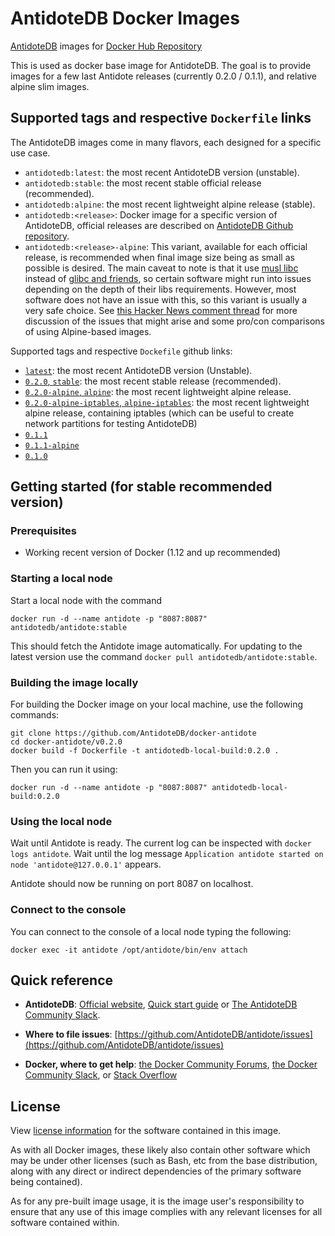 # AntidoteDB Docker Images

[AntidoteDB][AntidoteDB-website] images for [Docker Hub Repository][AntidoteDB-dockerhub-link]

This is used as docker base image for AntidoteDB. 
The goal is to provide images for a few last Antidote releases (currently 0.2.0 / 0.1.1), and relative alpine slim images.

## Supported tags and respective `Dockerfile` links

The AntidoteDB images come in many flavors, each designed for a specific use case.
- `antidotedb:latest`: the most recent AntidoteDB version (unstable).
- `antidotedb:stable`: the most recent stable official release (recommended).
- `antidotedb:alpine`: the most recent lightweight alpine release (stable).
- `antidotedb:<release>`: Docker image for a specific <release> version of AntidoteDB, official releases are described on [AntidoteDB Github repository][AntidoteDB-github-releases-link].
- `antidotedb:<release>-alpine`: This variant, available for each official release, is recommended when final image size being as small as possible is desired. The main caveat to note is that it use [musl libc](http://www.musl-libc.org/) instead of [glibc and friends](http://www.etalabs.net/compare_libcs.html), so certain software might run into issues depending on the depth of their libs requirements. However, most software does not have an issue with this, so this variant is usually a very safe choice. See [this Hacker News comment thread](https://news.ycombinator.com/item?id=10782897) for more discussion of the issues that might arise and some pro/con comparisons of using Alpine-based images.

Supported tags and respective `Dockefile` github links:
- [`latest`](https://github.com/AntidoteDB/docker-antidote/blob/master/latest/Dockerfile): the most recent AntidoteDB version (Unstable).
- [`0.2.0`, `stable`](https://github.com/AntidoteDB/docker-antidote/blob/master/v0.2.0/Dockerfile): the most recent stable release (recommended).
- [`0.2.0-alpine`, `alpine`](https://github.com/AntidoteDB/docker-antidote/blob/master/v0.2.0-alpine/Dockerfile): the most recent lightweight alpine release.
- [`0.2.0-alpine-iptables`, `alpine-iptables`](https://github.com/ilyasToumlilt/docker-antidote/blob/alpine-iptables/v0.2.0-alpine-iptables/Dockerfile): the most recent lightweight alpine release, containing iptables (which can be useful to create network partitions for testing AntidoteDB)
- [`0.1.1`](https://github.com/AntidoteDB/docker-antidote/blob/master/v0.1.1/Dockerfile)
- [`0.1.1-alpine`](https://github.com/AntidoteDB/docker-antidote/blob/master/v0.1.1-alpine/Dockerfile)
- [`0.1.0`](https://github.com/AntidoteDB/docker-antidote/blob/master/v0.1.0/Dockerfile)

## Getting started (for stable recommended version)

### Prerequisites

- Working recent version of Docker (1.12 and up recommended)

### Starting a local node

Start a local node with the command
```
docker run -d --name antidote -p "8087:8087" antidotedb/antidote:stable
```

This should fetch the Antidote image automatically. For updating to the latest version use the command `docker pull antidotedb/antidote:stable`.

### Building the image locally

For building the Docker image on your local machine, use the following commands:
```
git clone https://github.com/AntidoteDB/docker-antidote
cd docker-antidote/v0.2.0
docker build -f Dockerfile -t antidotedb-local-build:0.2.0 .
```

Then you can run it using:
```
docker run -d --name antidote -p "8087:8087" antidotedb-local-build:0.2.0
```

### Using the local node

Wait until Antidote is ready. The current log can be inspected with `docker logs antidote`. Wait until the log message `Application antidote started on node 'antidote@127.0.0.1'` appears.

Antidote should now be running on port 8087 on localhost.

### Connect to the console

You can connect to the console of a local node typing the following:
```
docker exec -it antidote /opt/antidote/bin/env attach
```

## Quick reference

- **AntidoteDB**: [Official website][AntidoteDB-website], [Quick start guide](https://antidotedb.gitbook.io/documentation/) or [The AntidoteDB Community Slack](https://antidotedb.slack.com/).

- **Where to file issues**: [https://github.com/AntidoteDB/antidote/issues](https://github.com/AntidoteDB/antidote/issues)

- **Docker, where to get help**: [the Docker Community Forums](https://forums.docker.com/), [the Docker Community Slack](https://blog.docker.com/2016/11/introducing-docker-community-directory-docker-community-slack/), or [Stack Overflow](https://stackoverflow.com/search?tab=newest&q=docker)

## License
View [license information](https://github.com/AntidoteDB/antidote/blob/master/LICENSE) for the software contained in this image.

As with all Docker images, these likely also contain other software which may be under other licenses (such as Bash, etc from the base distribution, along with any direct or indirect dependencies of the primary software being contained).

As for any pre-built image usage, it is the image user's responsibility to ensure that any use of this image complies with any relevant licenses for all software contained within.

[AntidoteDB-website]: https://www.antidotedb.eu/
[AntidoteDB-dockerhub-link]: https://hub.docker.com/r/antidotedb/antidote
[AntidoteDB-github-releases-link]: https://github.com/AntidoteDB/antidote/releases
